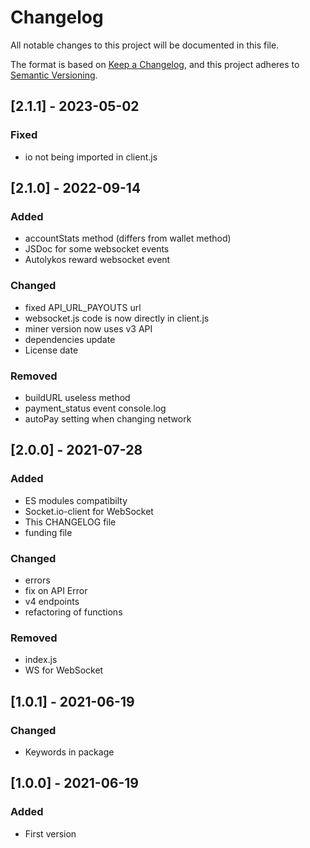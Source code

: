# Changelog

All notable changes to this project will be documented in this file.

The format is based on [Keep a Changelog](https://keepachangelog.com/en/1.0.0/),
and this project adheres to [Semantic Versioning](https://semver.org/spec/v2.0.0.html).

## [2.1.1] - 2023-05-02

### Fixed

-   io not being imported in client.js

## [2.1.0] - 2022-09-14

### Added

-   accountStats method (differs from wallet method)
-   JSDoc for some websocket events
-   Autolykos reward websocket event

### Changed

-   fixed API_URL_PAYOUTS url
-   websocket.js code is now directly in client.js
-   miner version now uses v3 API
-   dependencies update
-   License date

### Removed

-   buildURL useless method
-   payment_status event console.log
-   autoPay setting when changing network

## [2.0.0] - 2021-07-28

### Added

-   ES modules compatibilty
-   Socket.io-client for WebSocket
-   This CHANGELOG file
-   funding file

### Changed

-   errors
-   fix on API Error
-   v4 endpoints
-   refactoring of functions

### Removed

-   index.js
-   WS for WebSocket

## [1.0.1] - 2021-06-19

### Changed

-   Keywords in package

## [1.0.0] - 2021-06-19

### Added

-   First version

